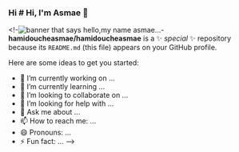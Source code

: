 ### Hi # Hi, I'm Asmae 👋

<!-<img src="https://raw.githubusercontent.com/hamidoucheasmae/hamidoucheasmae/master/header.png" alt="banner that says hello,my name asmae... ">-
**hamidoucheasmae/hamidoucheasmae** is a ✨ _special_ ✨ repository because its `README.md` (this file) appears on your GitHub profile.

Here are some ideas to get you started:

- 🔭 I’m currently working on ...
- 🌱 I’m currently learning ...
- 👯 I’m looking to collaborate on ...
- 🤔 I’m looking for help with ...
- 💬 Ask me about ...
- 📫 How to reach me: ...
- 😄 Pronouns: ...
- ⚡ Fun fact: ...
-->
